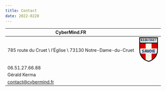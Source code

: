 ```yaml
---
title: Contact
date: 2022-0220
---
```


| CyberMind.FR | |
| --- | :-: |
| 785 route du Cruet \ l’Église \ 73130 Notre-Dame-du-Cruet | <img src="/uploads/images/NDDC_H240.png" width="64px"> |
| 06.51.27.66.88 |
| Gérald Kerma |
| <contact@cybermind.fr> |

